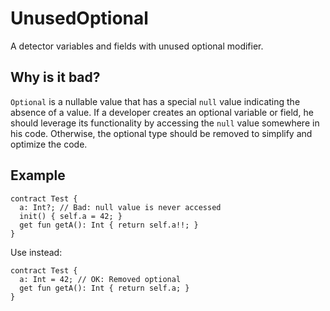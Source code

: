# UnusedOptional
A detector variables and fields with unused optional modifier.

## Why is it bad?
`Optional` is a nullable value that has a special `null` value indicating the absence
of a value. If a developer creates an optional variable or field, he should leverage
its functionality by accessing the `null` value somewhere in his code. Otherwise,
the optional type should be removed to simplify and optimize the code.

## Example
```tact
contract Test {
  a: Int?; // Bad: null value is never accessed
  init() { self.a = 42; }
  get fun getA(): Int { return self.a!!; }
}
```

Use instead:
```tact
contract Test {
  a: Int = 42; // OK: Removed optional
  get fun getA(): Int { return self.a; }
}
```
